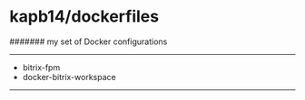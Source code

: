 # kapb14/dockerfiles

####### my set of Docker configurations

___


- bitrix-fpm
- docker-bitrix-workspace


___




